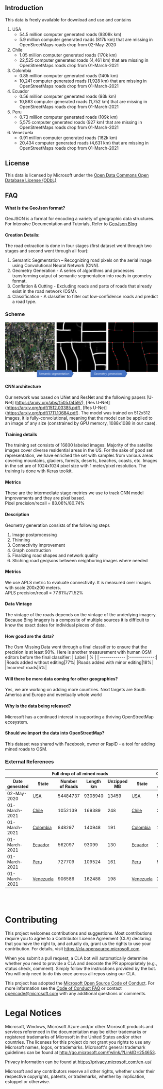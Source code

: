 Introduction
-------------------
This data is freely available for download and use and contains 
1. USA
	- 54.5 million computer generated roads (9308k km)
	- 5.9 million computer generated roads (817k km) that are missing in OpenStreetMaps roads drop from 02-May-2020
2. Chile
	- 1.05 million computer generated roads (170k km)
	- 22,525 computer generated roads (4,461 km) that are missing in OpenStreetMaps roads drop from 01-March-2021
3. Colombia
	- 0.85 million computer generated roads (140k km)
	- 10,241 computer generated roads (1,928 km) that are missing in OpenStreetMaps roads drop from 01-March-2021
4. Ecuador
	- 0.56 million computer generated roads (93k km)
	- 10,863 computer generated roads (1,752 km) that are missing in OpenStreetMaps roads drop from 01-March-2021
5. Peru
	- 0.73 million computer generated roads (109k km)
	- 5,575 computer generated roads (927 km) that are missing in OpenStreetMaps roads drop from 01-March-2021
6. Venezuela
	- 0.91 million computer generated roads (162k km)
	- 20,434 computer generated roads (4,631 km) that are missing in OpenStreetMaps roads drop from 01-March-2021

License
-------------------
This data is licensed by Microsoft under the [Open Data Commons Open Database License (ODbL)](https://opendatacommons.org/licenses/odbl/)

## FAQ

#### What is the GeoJson format?
GeoJSON is a format for encoding a variety of geographic data structures. 
For Intensive Documentation and Tutorials, Refer to [GeoJson Blog](http://geojson.org/)

#### Creation Details:
The road extraction is done in four stages (first dataset went through two stages and second went through all four):
1.	Semantic Segmentation – Recognizing road pixels on the aerial image using Convolutional Neural Network (CNN).
2.	Geometry Generation - A series of algorithms and processes transforming output of semantic segmentation into roads in geometry format.
3.  Conflation & Cutting - Excluding roads and parts of roads that already exist in the road network (OSM).
4.  Classification - A classifier to filter out low-confidence roads and predict a road type.

### Scheme
![](/images/scheme.png)

#### CNN architecture
Our network was based on UNet and ResNet and the following papers [U-Net] (https://arxiv.org/abs/1505.04597), [Res U-Net] (https://arxiv.org/pdf/1512.03385.pdf), [Res U-Net] (https://arxiv.org/pdf/1711.10684.pdf).
The model was trained on 512x512 images, it is fully-convolutional, meaning that the model can be applied to an image of any size (constrained by GPU memory, 1088x1088 in our case).

#### Training details
The training set consists of 16800 labeled images. Majority of the satellite images cover diverse residential areas in the US. For the sake of good set representation, we have enriched the set with samples from various areas covering mountains, glaciers, forests, deserts, beaches, coasts, etc.
Images in the set are of 1024x1024 pixel size with 1 meter/pixel resolution. The training is done with Keras toolkit.

#### Metrics
These are the intermediate stage metrics we use to track CNN model improvements and they are pixel based. </br> Pixel precision/recall = 83.06%/80.74%

#### Description
Geometry generation consists of the following steps
1. Image postprocessing
2. Thinning
3. Connectivity improvement
4. Graph construction
5. Finalizing road shapes and network quality
6. Stiching road geojsons between neighboring images where needed

#### Metrics
We use APLS metric to evaluate connectivity. It is measured over images with scale 200x200 meters. </br> APLS precision/recall = 77.61%/71.52%

#### Data Vintage
The vintage of the roads depends on the vintage of the underlying imagery. Because Bing Imagery is a composite of multiple sources it is difficult to know the exact dates for individual pieces of data.

#### How good are the data?
The Osm Missing Data went through a final classifier to ensure that the precision is at least 90%.
Here is another measurement with human OSM editors before the final classifier:
| Label         | %     |
| ------------- |:-------------:|
|Roads added without editing|77%|
|Roads added with minor editing|18%|
|Incorrect roads|5%|

#### Will there be more data coming for other geographies?
Yes, we are working on adding more countries. Next targets are South America and Europe and eventually whole world

#### Why is the data being released?
Microsoft has a continued interest in supporting a thriving OpenStreetMap ecosystem.

#### Should we import the data into OpenStreetMap?
This dataset was shared with Facebook, owner or RapID - a tool for adding mined roads to OSM.

### External References

<table>
    <thead>
        <tr>
			<th colspan=1></th>
            <th colspan=4>Full drop of all mined roads</th>
            <th colspan=4>OSM missing roads</th>
        </tr>
		<tr>
            <th>Date generated</th><th>State</th> <th>Number of Roads</th>  <th>Length km</th> <th>Unzipped MB</th>
			<th>State</th> <th>Number of Roads</th>  <th>Length km</th> <th>Unzipped MB</th>
        </tr>
    </thead>
    <tbody>
		<tr>
			<td>02-May-2020</td>
			<td><a href="https://usaminedroads.blob.core.windows.net/full-roads-set-model25feb2020-geo15oct2019/USA.zip">USA</a></td>
			<td>54484737</td>
			<td>9308940</td><td>13459</td>
			<td><a href="https://usaminedroads.blob.core.windows.net/osm-missing-roads-model25feb2020-geo15oct2019-osm02may2020/USA.zip">USA</a></td>
			<td>5931242</td>
			<td>817761</td>
			<td>2924</td>
		</tr>
		<tr>
			<td>01-March-2021</td>
			<td><a href="https://usaminedroads.blob.core.windows.net/sa5-imgmar2021-modelaug2020-algo15mar2021/Chile.zip">Chile</a></td>
			<td>1052139</td>
			<td>169389</td>
			<td>248</td>
			<td><a href="https://usaminedroads.blob.core.windows.net/sa5-osm18feb2021-imgmar2021-modelaug2020-algo15mar2021/Chile.zip">Chile</a></td>
			<td>22525</td>
			<td>4461</td>
			<td>4.4</td>
		</tr>
		<tr>
			<td>01-March-2021</td>
			<td><a href="https://usaminedroads.blob.core.windows.net/sa5-imgmar2021-modelaug2020-algo15mar2021/Colombia.zip">Colombia</a></td>
			<td>848297</td>
			<td>140948</td>
			<td>191</td>
			<td><a href="https://usaminedroads.blob.core.windows.net/sa5-osm18feb2021-imgmar2021-modelaug2020-algo15mar2021/Colombia.zip">Colombia</a></td>
			<td>10240</td>
			<td>1928</td>
			<td>1.7</td>
		</tr>
		<tr>
			<td>01-March-2021</td>
			<td><a href="https://usaminedroads.blob.core.windows.net/sa5-imgmar2021-modelaug2020-algo15mar2021/Ecuador.zip">Ecuador</a></td>
			<td>562097</td>
			<td>93099</td>
			<td>130</td>
			<td><a href="https://usaminedroads.blob.core.windows.net/sa5-osm18feb2021-imgmar2021-modelaug2020-algo15mar2021/Ecuador.zip">Ecuador</a></td>
			<td>10863</td>
			<td>1752</td>
			<td>1.8</td>
		</tr>
		<tr>
			<td>01-March-2021</td>
			<td><a href="https://usaminedroads.blob.core.windows.net/sa5-imgmar2021-modelaug2020-algo15mar2021/Peru.zip">Peru</a></td>
			<td>727709</td>
			<td>109524</td>
			<td>161</td>
			<td><a href="https://usaminedroads.blob.core.windows.net/sa5-osm18feb2021-imgmar2021-modelaug2020-algo15mar2021/Peru.zip">Peru</a></td>
			<td>5575</td>
			<td>927</td>
			<td>0.9</td>
		</tr>
		<tr>
			<td>01-March-2021</td>
			<td><a href="https://usaminedroads.blob.core.windows.net/sa5-imgmar2021-modelaug2020-algo15mar2021/Venezuela.zip">Venezuela</a></td>
			<td>906586</td>
			<td>162488</td>
			<td>198</td>
			<td><a href="https://usaminedroads.blob.core.windows.net/sa5-osm18feb2021-imgmar2021-modelaug2020-algo15mar2021/Venezuela.zip">Venezuela</a></td>
			<td>20434</td>
			<td>4630</td>
			<td>3.6</td>
		</tr>
	</tbody>
</table>
<br>
<br>

# Contributing

This project welcomes contributions and suggestions.  Most contributions require you to agree to a
Contributor License Agreement (CLA) declaring that you have the right to, and actually do, grant us
the rights to use your contribution. For details, visit https://cla.opensource.microsoft.com.

When you submit a pull request, a CLA bot will automatically determine whether you need to provide
a CLA and decorate the PR appropriately (e.g., status check, comment). Simply follow the instructions
provided by the bot. You will only need to do this once across all repos using our CLA.

This project has adopted the [Microsoft Open Source Code of Conduct](https://opensource.microsoft.com/codeofconduct/).
For more information see the [Code of Conduct FAQ](https://opensource.microsoft.com/codeofconduct/faq/) or
contact [opencode@microsoft.com](mailto:opencode@microsoft.com) with any additional questions or comments.

# Legal Notices

Microsoft, Windows, Microsoft Azure and/or other Microsoft products and services referenced in the documentation
may be either trademarks or registered trademarks of Microsoft in the United States and/or other countries.
The licenses for this project do not grant you rights to use any Microsoft names, logos, or trademarks.
Microsoft's general trademark guidelines can be found at http://go.microsoft.com/fwlink/?LinkID=254653.

Privacy information can be found at https://privacy.microsoft.com/en-us/

Microsoft and any contributors reserve all other rights, whether under their respective copyrights, patents,
or trademarks, whether by implication, estoppel or otherwise.
